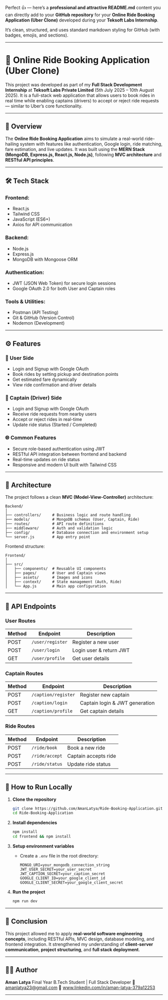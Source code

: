 Perfect 👍 — here’s a **professional and attractive README.md** content you can directly add to your **GitHub repository** for your **Online Ride Booking Application (Uber Clone)** developed during your **Teksoft Labs Internship**.

It’s clean, structured, and uses standard markdown styling for GitHub (with badges, emojis, and sections).

---

# 🚗 Online Ride Booking Application (Uber Clone)

This project was developed as part of my **Full Stack Development Internship** at **Teksoft Labs Private Limited** (5th July 2025 – 10th August 2025).
It is a full-stack web application that allows users to book rides in real time while enabling captains (drivers) to accept or reject ride requests — similar to Uber’s core functionality.

---

## 🧠 Overview

The **Online Ride Booking Application** aims to simulate a real-world ride-hailing system with features like authentication, Google login, ride matching, fare estimation, and live updates.
It was built using the **MERN Stack (MongoDB, Express.js, React.js, Node.js)**, following **MVC architecture** and **RESTful API principles**.

---

## 🛠️ Tech Stack

### **Frontend:**

* React.js
* Tailwind CSS
* JavaScript (ES6+)
* Axios for API communication

### **Backend:**

* Node.js
* Express.js
* MongoDB with Mongoose ORM

### **Authentication:**

* JWT (JSON Web Token) for secure login sessions
* Google OAuth 2.0 for both User and Captain roles

### **Tools & Utilities:**

* Postman (API Testing)
* Git & GitHub (Version Control)
* Nodemon (Development)

---

## ⚙️ Features

### 👥 User Side

* Login and Signup with Google OAuth
* Book rides by setting pickup and destination points
* Get estimated fare dynamically
* View ride confirmation and driver details

### 🚖 Captain (Driver) Side

* Login and Signup with Google OAuth
* Receive ride requests from nearby users
* Accept or reject rides in real-time
* Update ride status (Started / Completed)

### 🌐 Common Features

* Secure role-based authentication using JWT
* RESTful API integration between frontend and backend
* Real-time updates on ride status
* Responsive and modern UI built with Tailwind CSS

---

## 🧩 Architecture

The project follows a clean **MVC (Model-View-Controller)** architecture:

```
Backend/
│
├── controllers/     # Business logic and route handling
├── models/          # MongoDB schemas (User, Captain, Ride)
├── routes/          # API route definitions
├── middleware/      # Auth and validation logic
├── config/          # Database connection and environment setup
└── server.js        # App entry point
```

Frontend structure:

```
Frontend/
│
├── src/
│   ├── components/  # Reusable UI components
│   ├── pages/       # User and Captain views
│   ├── assets/      # Images and icons
│   ├── context/     # State management (Auth, Ride)
│   └── App.js       # Main app configuration
```

---

## 🧪 API Endpoints

### **User Routes**

| Method | Endpoint         | Description             |
| ------ | ---------------- | ----------------------- |
| POST   | `/user/register` | Register a new user     |
| POST   | `/user/login`    | Login user & return JWT |
| GET    | `/user/profile`  | Get user details        |

### **Captain Routes**

| Method | Endpoint            | Description                    |
| ------ | ------------------- | ------------------------------ |
| POST   | `/caption/register` | Register new captain           |
| POST   | `/caption/login`    | Captain login & JWT generation |
| GET    | `/caption/profile`  | Get captain details            |

### **Ride Routes**

| Method | Endpoint       | Description          |
| ------ | -------------- | -------------------- |
| POST   | `/ride/book`   | Book a new ride      |
| POST   | `/ride/accept` | Captain accepts ride |
| POST   | `/ride/status` | Update ride status   |

---

## 🚀 How to Run Locally

1. **Clone the repository**

   ```bash
   git clone https://github.com/AmanLatya/Ride-Booking-Application.git
   cd Ride-Booking-Application
   ```

2. **Install dependencies**

   ```bash
   npm install
   cd frontend && npm install
   ```

3. **Setup environment variables**

   * Create a `.env` file in the root directory:

     ```
     MONGO_URI=your_mongodb_connection_string
     JWT_USER_SECRET=your_user_secret
     JWT_CAPTION_SECRET=your_caption_secret
     GOOGLE_CLIENT_ID=your_google_client_id
     GOOGLE_CLIENT_SECRET=your_google_client_secret
     ```

4. **Run the project**

   ```bash
   npm run dev
   ```

---


## 🏁 Conclusion

This project allowed me to apply **real-world software engineering concepts**, including RESTful APIs, MVC design, database modeling, and frontend integration.
It strengthened my understanding of **client-server communication**, **project structuring**, and **full stack deployment**.

---

## 🧑‍💻 Author

**Aman Latya**
Final Year B.Tech Student | Full Stack Developer
📧 amanlatya23@gmail.com
🔗 www.linkedin.com/in/aman-latya-379a12253

---

